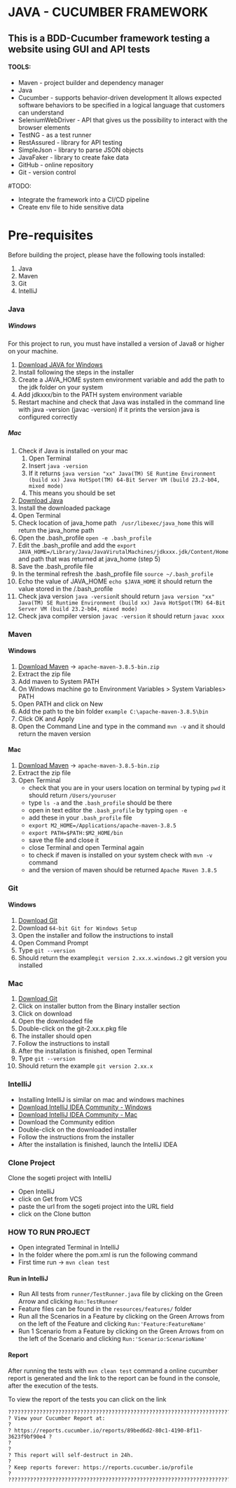 # JAVA - CUCUMBER FRAMEWORK
## This is a BDD-Cucumber framework testing a website using GUI and API tests
#### TOOLS:
- Maven - project builder and dependency manager
- Java
- Cucumber - supports behavior-driven development It allows expected software behaviors to be specified in a logical language that customers can understand
- SeleniumWebDriver - API that gives us the possibility to interact with the browser elements 
- TestNG - as a test runner
- RestAssured - library for API testing
- SimpleJson - library to parse JSON objects
- JavaFaker - library to create fake data
- GitHub - online repository
- Git - version control 

#TODO: 
- Integrate the framework into a CI/CD pipeline
- Create env file to hide sensitive data 


# Pre-requisites
Before building the project, please have the following tools installed:
1. Java
2. Maven
3. Git
4. IntelliJ


### Java
##### Windows
For this project to run, you must have installed a version of Java8 or higher on your machine.

1. [Download JAVA for Windows](https://www.oracle.com/java/technologies/downloads/#java8-windows)
2. Install following the steps in the installer
3. Create a JAVA_HOME system environment variable and add the path to the jdk folder on your system
4. Add jdkxxx/bin to the PATH system environment variable
5. Restart machine and check that Java was installed in the command line with java -version (javac -version) if it prints the version java is configured correctly

##### Mac
1. Check if Java is installed on your mac 
   1. Open Terminal
   2. Insert ```java -version```
   3. If it returns ```java version "xx"
      Java(TM) SE Runtime Environment (build xx)
      Java HotSpot(TM) 64-Bit Server VM (build 23.2-b04, mixed mode)```
   4. This means you should be set
2. [Download Java](https://www.oracle.com/java/technologies/downloads/#java8-mac)
3. Install the downloaded package
4. Open Terminal
5. Check location of java_home path ``` /usr/libexec/java_home``` this will return the java_home path
6. Open the .bash_profile ```open -e .bash_profile```
7. Edit the .bash_profile and add the ```export JAVA_HOME=/Library/Java/JavaVirutalMachines/jdkxxx.jdk/Content/Home``` and path that was returned at java_home (step 5)
8. Save the .bash_profile file
9. In the terminal refresh the .bash_profile file ```source ~/.bash_profile```
10. Echo the value of JAVA_HOME ```echo $JAVA_HOME``` it should return the value stored in the /.bash_profile
11. Check java version ```java -version```it should return ```java version "xx"
    Java(TM) SE Runtime Environment (build xx)
    Java HotSpot(TM) 64-Bit Server VM (build 23.2-b04, mixed mode)```
12. Check java compiler version ```javac -version``` it should return ```javac xxxx```



### Maven
#### Windows
1. [Download Maven](https://maven.apache.org/download.cgi) -> ```apache-maven-3.8.5-bin.zip```
2. Extract the zip file
3. Add maven to System PATH 
4. On Windows machine go to Environment Variables > System Variables> PATH
5. Open PATH and click on New
6. Add the path to the bin folder ```example C:\apache-maven-3.8.5\bin```
7. Click OK and Apply
8. Open the Command Line and type in the command ```mvn -v```  and it should return the maven version

#### Mac
1. [Download Maven](https://maven.apache.org/download.cgi) -> ```apache-maven-3.8.5-bin.zip```
2. Extract the zip file
3. Open Terminal 
   - check that you are in your users location on terminal by typing ```pwd```
         it should return ```/Users/youruser```
   - type ```ls -a``` and the ```.bash_profile``` should be there
   - open in text editor the ```.bash_profile``` by typing ```open -e```
   - add these in your ````.bash_profile```` file 
   - ```export M2_HOME=/Applications/apache-maven-3.8.5```
   - ```export PATH=$PATH:$M2_HOME/bin```
   - save the file and close it
   - close Terminal and open Terminal again
   - to check if maven is installed on your system check with ```mvn -v``` command
   - and the version of maven should be returned ```Apache Maven 3.8.5```

### Git
#### Windows
1. [Download Git](https://git-scm.com/download/win)
2. Download ```64-bit Git for Windows Setup``` 
3. Open the installer and follow the instructions to install 
4. Open Command Prompt 
5. Type ```git --version```
6. Should return the example```git version 2.xx.x.windows.2``` git version you installed

### Mac
1. [Download Git](https://git-scm.com/download/mac)
2. Click on installer button from the Binary installer section
3. Click on download
4. Open the downloaded file
5. Double-click on the git-2.xx.x.pkg file
6. The installer should open
7. Follow the instructions to install
8. After the installation is finished, open Terminal
9. Type ```git --version```
10. Should return the example ```git version 2.xx.x```


### IntelliJ
- Installing IntelliJ is similar on mac and windows machines 
- [Download IntelliJ IDEA Community - Windows](https://www.jetbrains.com/idea/download/#section=windows)
- [Download IntelliJ IDEA Community - Mac](https://www.jetbrains.com/idea/download/#section=mac)
- Download the Community edition 
- Double-click on the downloaded installer
- Follow the instructions from the installer
- After the installation is finished, launch the IntelliJ IDEA


### Clone Project
Clone the sogeti project with IntelliJ
- Open IntelliJ
- click on Get from VCS
- paste the url from the sogeti project into the URL field
- click on the Clone button


### HOW TO RUN PROJECT
- Open integrated Terminal in IntelliJ
- In the folder where the pom.xml is run the following command 
- First time run -> ```mvn clean test```

#### Run in IntelliJ
- Run All tests from ```runner/TestRunner.java``` file by clicking on the Green Arrow and clicking ```Run:TestRunner```
- Feature files can be found in the ```resources/features/``` folder
- Run all the Scenarios in a Feature by clicking on the Green Arrows from on the left of the Feature and clicking ```Run:'Feature:FeatureName'```
- Run 1 Scenario from a Feature by clicking on the Green Arrows from on the left of the Scenario and clicking ```Run:'Scenario:ScenarioName'```

#### Report
After running the tests with ```mvn clean test``` command
a online cucumber report is generated 
and the link to the report can be found in the console, after the execution of the tests.

To view the report of the tests you can click on the link

```
????????????????????????????????????????????????????????????????????????????
? View your Cucumber Report at:                                            ?
? https://reports.cucumber.io/reports/89bed6d2-80c1-4190-8f11-3623f9bf90e4 ?
?                                                                          ?
? This report will self-destruct in 24h.                                   ?
? Keep reports forever: https://reports.cucumber.io/profile                ?
????????????????????????????????????????????????????????????????????????????
```